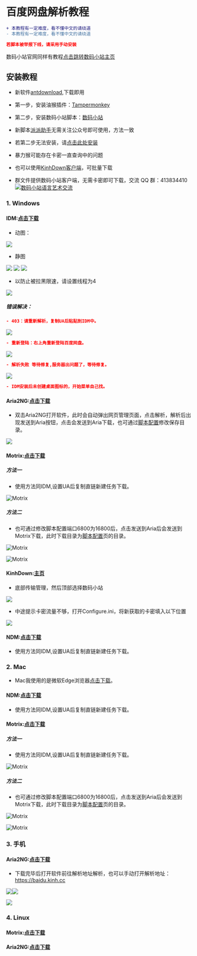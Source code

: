 # 百度网盘解析教程        
```diff
+ 本教程有一定难度，看不懂中文的请绕道
- 本教程有一定难度，看不懂中文的请绕道
```
```json
若脚本被举报下线，请采用手动安装
```
数码小站官网同样有教程[点击跳转数码小站主页](https://www.shuma.ink/zh-cn/install.html)
## 安装教程  
- 新软件[antdownload](https://lovekevin.top/%E5%90%84%E7%A7%8D%E8%BD%AF%E4%BB%B6%E5%B7%A5%E5%85%B7/antdownload.zip),下载即用
- 第一步，安装油猴插件：[Tampermonkey](https://www.tampermonkey.net)
- 第二步，安装数码小站脚本：[数码小站](https://scriptcat.org/script-show-page/164)  
- 新脚本[派派助手](https://greasyfork.org/zh-CN/scripts/438022)无需关注公众号即可使用，方法一致
- 若第二步无法安装，请[点击此处安装](https://gitee.com/LoveGlaze/BaiduNetdiskTools/raw/master/js/Shuma.user.js)

- 暴力猴可能存在卡密一直查询中的问题
- 也可以使用[KinhDown客户端](https://kinhdown.com)，可批量下载
- 群文件提供数码小站客户端，无需卡密即可下载，交流 QQ 群：413834410<a target="_blank" href="https://qm.qq.com/cgi-bin/qm/qr?k=7Rr-ernwC4BV2tJYfxz3DSf5UuJMyb8O&jump_from=webapi"><img border="0" src="https://cdn.jsdelivr.net/gh/LoveGlaze/images@master/QQ.png" alt="数码小站语言艺术交流" title="数码小站语言艺术交流"></a>
### 1. Windows  
#### IDM:[点击下载](https://gitee.com/LoveGlaze/BaiduNetdiskTools/raw/master/IDM/Internet%20Download%20Manager.exe)  
- 动图：

<img src="https://gitee.com/LoveGlaze/BaiduNetdiskTools/raw/master/images/ShuMa-IDM.gif" />  

- 静图  

<img src="https://gitee.com/LoveGlaze/BaiduNetdiskTools/raw/master/images/IDM1.png" />  

<img src="https://gitee.com/LoveGlaze/BaiduNetdiskTools/raw/master/images/IDM2.png" /> 

<img src="https://gitee.com/LoveGlaze/BaiduNetdiskTools/raw/master/images/IDM3.png" />  

- 以防止被拉黑限速，请设置线程为4  

<img src="https://gitee.com/LoveGlaze/BaiduNetdiskTools/raw/master/images/IDM4.png" />  

##### 错误解决：  
```json
- 403：请重新解析，复制UA后粘贴到IDM中。  
```
<img src="https://gitee.com/LoveGlaze/BaiduNetdiskTools/raw/master/images/403%E9%94%99%E8%AF%AF.png" /> 

```json
- 重新登陆：右上角重新登陆百度网盘。  
```
<img src="https://gitee.com/LoveGlaze/BaiduNetdiskTools/raw/master/images/%E9%87%8D%E6%96%B0%E7%99%BB%E9%99%86%E9%94%99%E8%AF%AF.png" />  

```json
- 解析失败 等待修复,服务器出问题了，等待修复。  
```
![](https://gitee.com/LoveGlaze/BaiduNetdiskTools/raw/master/images/%E8%A7%A3%E6%9E%90%E5%A4%B1%E8%B4%A5.png)

```json
- IDM安装后未创建桌面图标的，开始菜单自己找。  
```

#### Aria2NG:[点击下载](http://aria2.baisheng999.com/)

- 双击Aria2NG打开软件，此时会自动弹出网页管理页面，点击解析，解析后出现发送到Aria按钮，点击会发送到Aria下载，也可通过[脚本配置](http://settings.shuma.ink)修改保存目录。

![](https://gitee.com/LoveGlaze/BaiduNetdiskTools/raw/master/images/Aria1.png)  

#### Motrix:[点击下载](https://motrix.app)  
##### 方法一
- 使用方法同IDM,设置UA后复制直链新建任务下载。
  
![Motrix](https://gitee.com/LoveGlaze/BaiduNetdiskTools/raw/master/images/Motrix.png)    

##### 方法二
- 也可通过修改脚本配置端口6800为16800后，点击发送到Aria后会发送到Motrix下载，此时下载目录为[脚本配置](http://settings.shuma.ink)页的目录。

![Motrix](https://gitee.com/LoveGlaze/BaiduNetdiskTools/raw/master/images/Motrix2.png)  

![Motrix](https://gitee.com/LoveGlaze/BaiduNetdiskTools/raw/master/images/Motrix3.png)  

#### KinhDown:[主页](https://kinhdown.com)

- 底部传输管理，然后顶部选择数码小站

![](https://gitee.com/LoveGlaze/BaiduNetdiskTools/raw/master/images/KinhDown.png)

- 中途提示卡密流量不够，打开Configure.ini，将新获取的卡密填入以下位置

![](https://gitee.com/LoveGlaze/BaiduNetdiskTools/raw/master/images/KinhDown2.png)

#### NDM:[点击下载](http://www.neatdownloadmanager.com/index.php)  

- 使用方法同IDM,设置UA后复制直链新建任务下载。  

### 2. Mac

- Mac我使用的是微软Edge浏览器[点击下载](https://www.microsoft.com/zh-cn/edge#platform)。

#### NDM:[点击下载](http://www.neatdownloadmanager.com/index.php)

- 使用方法同IDM,设置UA后复制直链新建任务下载。

#### Motrix:[点击下载](https://motrix.app)  
##### 方法一
- 使用方法同IDM,设置UA后复制直链新建任务下载。
  
![Motrix](https://gitee.com/LoveGlaze/BaiduNetdiskTools/raw/master/images/Motrix.png)    

##### 方法二
- 也可通过修改脚本配置端口6800为16800后，点击发送到Aria后会发送到Motrix下载，此时下载目录为[脚本配置](http://settings.shuma.ink)页的目录。

![Motrix](https://gitee.com/LoveGlaze/BaiduNetdiskTools/raw/master/images/Motrix2.png)  

![Motrix](https://gitee.com/LoveGlaze/BaiduNetdiskTools/raw/master/images/Motrix3.png)  

### 3. 手机  

#### Aria2NG:[点击下载](https://gitee.com/LoveGlaze/BaiduNetdiskTools/attach_files/860266/download/AriaNg%20GUI%20-%20KinhDown.apk)  

- 下载完毕后打开软件前往解析地址解析，也可以手动打开解析地址：https://baidu.kinh.cc  

![](https://gitee.com/LoveGlaze/BaiduNetdiskTools/raw/master/images/AriaS1.png)![](https://gitee.com/LoveGlaze/BaiduNetdiskTools/raw/master/images/AriaS2.png)  

![](https://gitee.com/LoveGlaze/BaiduNetdiskTools/raw/master/images/AriaS3.png)  

### 4. Linux

#### Motrix:[点击下载](https://motrix.app)

#### Aria2NG:[点击下载](http://aria2.baisheng999.com/)


